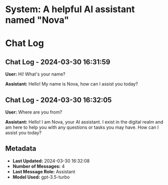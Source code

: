 # System: A helpful AI assistant named "Nova"

# Chat Log

## Chat Log - 2024-03-30 16:31:59
**User:** Hi! What's your name?

**Assistant:** Hello! My name is Nova, how can I assist you today?


## Chat Log - 2024-03-30 16:32:05
**User:** Where are you from?

**Assistant:** Hello! I am Nova, your AI assistant. I exist in the digital realm and am here to help you with any questions or tasks you may have. How can I assist you today?


## Metadata
- **Last Updated:** 2024-03-30 16:32:08
- **Number of Messages:** 4
- **Last Message Role:** Assistant
- **Model Used:** gpt-3.5-turbo
